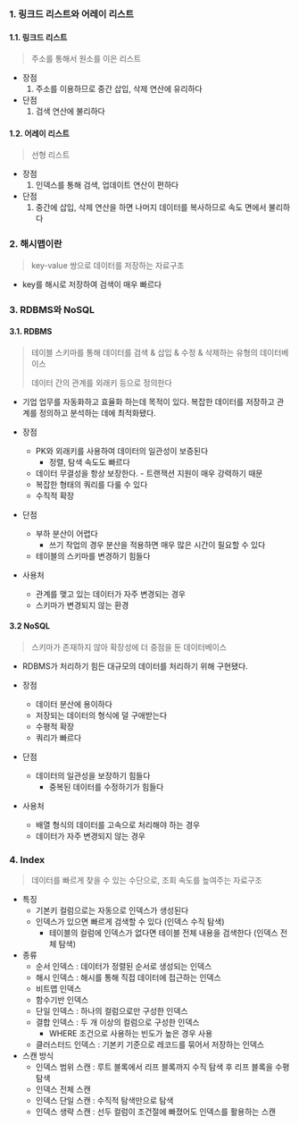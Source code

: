 ### 1. 링크드 리스트와 어레이 리스트

#### 1.1. 링크드 리스트

> 주소를 통해서 원소를 이은 리스트

- 장점
  1. 주소를 이용하므로 중간 삽입, 삭제 연산에 유리하다
- 단점
  1. 검색 연산에 불리하다



#### 1.2. 어레이 리스트

> 선형 리스트

- 장점
  1. 인덱스를 통해 검색, 업데이트 연산이 편하다
- 단점
  1. 중간에 삽입, 삭제 연산을 하면 나머지 데이터를 복사하므로 속도 면에서 불리하다





### 2. 해시맵이란

> key-value 쌍으로 데이터를 저장하는 자료구조

- key를 해시로 저장하여 검색이 매우 빠르다





### 3. RDBMS와 NoSQL

#### 3.1. RDBMS

> 테이블 스키마를 통해 데이터를 검색 & 삽입 & 수정 & 삭제하는 유형의 데이터베이스
>
> 데이터 간의 관계를 외래키 등으로 정의한다

- 기업 업무를 자동화하고 효율화 하는데 목적이 있다. 복잡한 데이터를 저장하고 관계를 정의하고 분석하는 데에 최적화됐다.

- 장점
  - PK와 외래키를 사용하여 데이터의 일관성이 보증된다
    - 정렬, 탐색 속도도 빠르다
  - 데이터 무결성을 항상 보장한다. - 트랜잭션 지원이 매우 강력하기 때문
  - 복잡한 형태의 쿼리를 다룰 수 있다
  - 수직적 확장

- 단점
  - 부하 분산이 어렵다
    - 쓰기 작업의 경우 분산을 적용하면 매우 많은 시간이 필요할 수 있다
  - 테이블의 스키마를 변경하기 힘들다

- 사용처
  - 관계를 맺고 있는 데이터가 자주 변경되는 경우
  - 스키마가 변경되지 않는 환경



#### 3.2 NoSQL

> 스키마가 존재하지 않아 확장성에 더 중점을 둔 데이터베이스

- RDBMS가 처리하기 힘든 대규모의 데이터를 처리하기 위해 구현됐다.

- 장점
  - 데이터 분산에 용이하다
  - 저장되는 데이터의 형식에 덜 구애받는다
  - 수평적 확장
  - 쿼리가 빠르다
- 단점
  - 데이터의 일관성을 보장하기 힘들다
    - 중복된 데이터를 수정하기가 힘들다
- 사용처
  - 배열 형식의 데이터를 고속으로 처리해야 하는 경우
  - 데이터가 자주 변경되지 않는 경우



### 4. Index

> 데이터를 빠르게 찾을 수 있는 수단으로, 조회 속도를 높여주는 자료구조

- 특징
  - 기본키 컬럼으로는 자동으로 인덱스가 생성된다
  - 인덱스가 있으면 빠르게 검색할 수 있다 (인덱스 수직 탐색)
    - 테이블의 컬럼에 인덱스가 없다면 테이블 전체 내용을 검색한다 (인덱스 전체 탐색)
- 종류
  - 순서 인덱스 : 데이터가 정렬된 순서로 생성되는 인덱스
  - 해시 인덱스 : 해시를 통해 직접 데이터에 접근하는 인덱스
  - 비트맵 인덱스
  - 함수기반 인덱스
  - 단일 인덱스 : 하나의 컬럼으로만 구성한 인덱스
  - 결합 인덱스 : 두 개 이상의 컬럼으로 구성한 인덱스
    - WHERE 조건으로 사용하는 빈도가 높은 경우 사용
  - 클러스터드 인덱스 : 기본키 기준으로 레코드를 묶어서 저장하는 인덱스
- 스캔 방식
  - 인덱스 범위 스캔 : 루트 블록에서 리프 블록까지 수직 탐색 후 리프 블록을 수평 탐색
  - 인덱스 전체 스캔
  - 인덱스 단일 스캔 : 수직적 탐색만으로 탐색
  - 인덱스 생략 스캔 : 선두 컬럼이 조건절에 빠졌어도 인덱스를 활용하는 스캔



